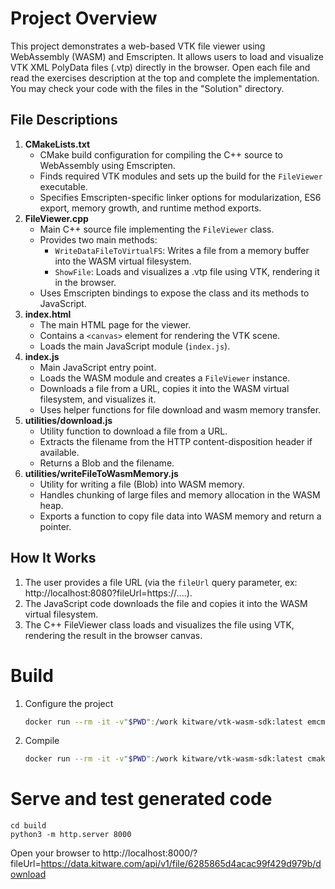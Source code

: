 # Project Overview

This project demonstrates a web-based VTK file viewer using WebAssembly (WASM) and Emscripten. It allows users to load and visualize VTK XML PolyData files (.vtp) directly in the browser. Open each file and read the exercises description at the top and complete the implementation. You may check your code with the files in the "Solution" directory.

## File Descriptions

1. **CMakeLists.txt**
    - CMake build configuration for compiling the C++ source to WebAssembly using Emscripten.
    - Finds required VTK modules and sets up the build for the `FileViewer` executable.
    - Specifies Emscripten-specific linker options for modularization, ES6 export, memory growth, and runtime method exports.
2. **FileViewer.cpp**
    - Main C++ source file implementing the `FileViewer` class.
    - Provides two main methods:
        - `WriteDataFileToVirtualFS`: Writes a file from a memory buffer into the WASM virtual filesystem.
        - `ShowFile`: Loads and visualizes a .vtp file using VTK, rendering it in the browser.
    - Uses Emscripten bindings to expose the class and its methods to JavaScript.
3. **index.html**
    - The main HTML page for the viewer.
    - Contains a `<canvas>` element for rendering the VTK scene.
    - Loads the main JavaScript module (`index.js`).
4. **index.js**
    - Main JavaScript entry point.
    - Loads the WASM module and creates a `FileViewer` instance.
    - Downloads a file from a URL, copies it into the WASM virtual filesystem, and visualizes it.
    - Uses helper functions for file download and wasm memory transfer.
5. **utilities/download.js**
    - Utility function to download a file from a URL.
    - Extracts the filename from the HTTP content-disposition header if available.
    - Returns a Blob and the filename.
6. **utilities/writeFileToWasmMemory.js**
    - Utility for writing a file (Blob) into WASM memory.
    - Handles chunking of large files and memory allocation in the WASM heap.
    - Exports a function to copy file data into WASM memory and return a pointer.

## How It Works
1. The user provides a file URL (via the `fileUrl` query parameter, ex: http://localhost:8080?fileUrl=https://....).
2. The JavaScript code downloads the file and copies it into the WASM virtual filesystem.
3. The C++ FileViewer class loads and visualizes the file using VTK, rendering the result in the browser canvas.

# Build

1. Configure the project
   
    ```sh
    docker run --rm -it -v"$PWD":/work kitware/vtk-wasm-sdk:latest emcmake cmake -GNinja -S /work -B /work/build -DVTK_DIR=/VTK-install/Release/wasm32/lib/cmake/vtk
    ```
2. Compile


    ```sh
    docker run --rm -it -v"$PWD":/work kitware/vtk-wasm-sdk:latest cmake --build /work/build
    ```

# Serve and test generated code

```
cd build
python3 -m http.server 8000
```

Open your browser to http://localhost:8000/?fileUrl=https://data.kitware.com/api/v1/file/6285865d4acac99f429d979b/download

